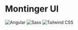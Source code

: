 # Montinger UI

![Angular](https://img.shields.io/badge/18.0.3-%23dd1b16.svg?style=for-the-badge&logo=angular&logoColor=white&label=Angular&labelColor=%23dd1b16&color=gray)
![Sass](https://img.shields.io/badge/sass-%23CC6699.svg?style=for-the-badge&logo=sass&logoColor=white&color=%23CC6699)
![Tailwind CSS](https://img.shields.io/badge/3.4.4-%2306B6D4.svg?style=for-the-badge&logo=tailwindcss&logoColor=white&label=Tawilwind%20CSS&labelColor=%2306B6D4&color=gray)